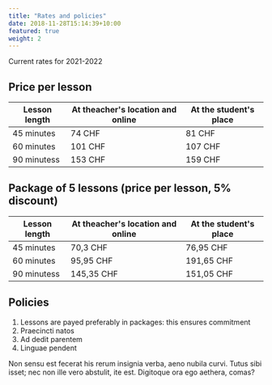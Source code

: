 ```yaml
---
title: "Rates and policies"
date: 2018-11-28T15:14:39+10:00
featured: true
weight: 2
---
```


Current rates for 2021-2022

## Price per lesson

Lesson length | At theacher's location and online | At the student's place
--- | --- | ---
45 minutes | 74 CHF | 81 CHF
60 minutes | 101 CHF | 107 CHF
90 minutess | 153 CHF| 159 CHF

## Package of 5 lessons (price per lesson, 5% discount)

Lesson length | At theacher's location and online | At the student's place
--- | --- | ---
45 minutes | 70,3 CHF | 76,95 CHF
60 minutes | 95,95 CHF | 191,65 CHF
90 minutess | 145,35 CHF| 151,05 CHF


## Policies

1. Lessons are payed preferably in packages: this ensures commitment
2. Praecincti natos
3. Ad dedit parentem
4. Linguae pendent

Non sensu est fecerat his rerum insignia verba, aeno nubila curvi. Tutus sibi
isset; nec non ille vero abstulit, ite est. Digitoque ora ego aethera, comas?
